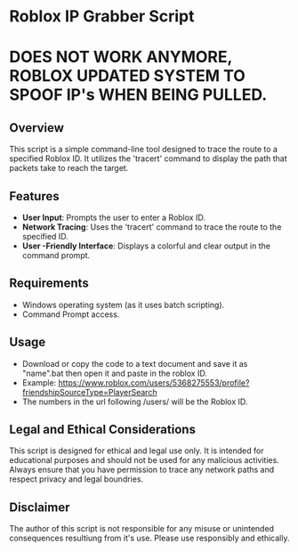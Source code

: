 # Roblox IP Grabber Script

# DOES NOT WORK ANYMORE, ROBLOX UPDATED SYSTEM TO SPOOF IP's WHEN BEING PULLED.

## Overview
This script is a simple command-line tool designed to trace the route to a specified Roblox ID. It utilizes the 'tracert' command to display the path that packets take to reach the target.

## Features
-  **User   Input**: Prompts the user to enter a Roblox ID.
-  **Network Tracing**: Uses the 'tracert' command to trace the route to the specified ID.
-  **User -Friendly Interface**: Displays a colorful and clear output in the command prompt.

## Requirements
- Windows operating system (as it uses batch scripting).
- Command Prompt access.

## Usage
- Download or copy the code to a text document and save it as "name".bat then open it and paste in the roblox ID.
- Example: https://www.roblox.com/users/5368275553/profile?friendshipSourceType=PlayerSearch
- The numbers in the url following /users/ will be the Roblox ID.

## Legal and Ethical Considerations
This script is designed for ethical and legal use only. It is intended for educational purposes and should not be used for any malicious activities. Always ensure that you have permission to trace any network paths and respect privacy and legal boundries.

## Disclaimer
The author of this script is not responsible for any misuse or unintended consequences resultiung from it's use. Please use responsibly and ethically.
